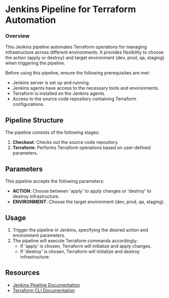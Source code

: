# Jenkins Pipeline for Terraform Automation 

### Overview 

This Jenkins pipeline automates Terraform operations for managing infrastructure across different environments. It provides flexibility to choose the action (apply or destroy) and target environment (dev, prod, qa, staging) when triggering the pipeline.

Before using this pipeline, ensure the following prerequisites are met:

- Jenkins server is set up and running.
- Jenkins agents have access to the necessary tools and environments.
- Terraform is installed on the Jenkins agents.
- Access to the source code repository containing Terraform configurations.

## Pipeline Structure

The pipeline consists of the following stages:

1. **Checkout**: Checks out the source code repository.
2. **Terraform**: Performs Terraform operations based on user-defined parameters.

## Parameters

This pipeline accepts the following parameters:

- **ACTION**: Choose between 'apply' to apply changes or 'destroy' to destroy infrastructure.
- **ENVIRONMENT**: Choose the target environment (dev, prod, qa, staging).


## Usage

1. Trigger the pipeline in Jenkins, specifying the desired action and environment parameters.
2. The pipeline will execute Terraform commands accordingly:
   - If 'apply' is chosen, Terraform will initialize and apply changes.
   - If 'destroy' is chosen, Terraform will initialize and destroy infrastructure.

## Resources

- [Jenkins Pipeline Documentation](https://www.jenkins.io/doc/book/pipeline/)
- [Terraform CLI Documentation](https://www.terraform.io/docs/cli/index.html)